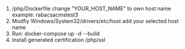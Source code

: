 1. /php/Dockerfile change "YOUR_HOST_NAME" to own host name example: rabacsacmstest3
2. Modfiy Windows/System32/drivers/etc/host add your selected host name
3. Run: docker-compose up -d --build
4. Install generated certification /php/ssl